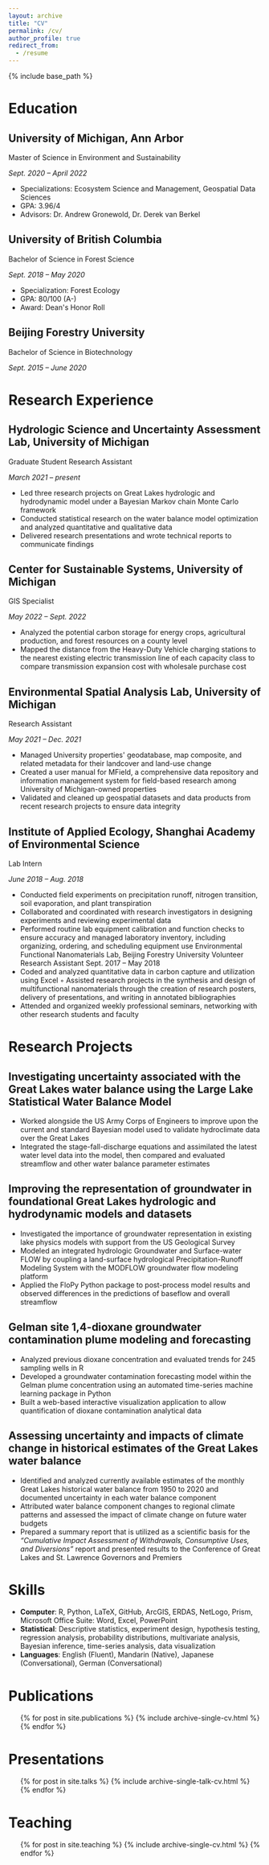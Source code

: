 ```yaml
---
layout: archive
title: "CV"
permalink: /cv/
author_profile: true
redirect_from:
  - /resume
---
```


{% include base_path %}

# Education

## University of Michigan, Ann Arbor
Master of Science in Environment and Sustainability

*Sept. 2020 – April 2022*

- Specializations: Ecosystem Science and Management, Geospatial Data Sciences
- GPA: 3.96/4 
- Advisors: Dr. Andrew Gronewold, Dr. Derek van Berkel

## University of British Columbia	
Bachelor of Science in Forest Science	

*Sept. 2018 – May 2020*

- Specialization: Forest Ecology
- GPA: 80/100 (A-)
- Award: Dean's Honor Roll

## Beijing Forestry University	
Bachelor of Science in Biotechnology 

*Sept. 2015 – June 2020*

# Research Experience 

## Hydrologic Science and Uncertainty Assessment Lab, University of Michigan
Graduate Student Research Assistant	                                               

*March 2021 – present*

- Led three research projects on Great Lakes hydrologic and hydrodynamic model under a Bayesian Markov chain Monte Carlo framework
- Conducted statistical research on the water balance model optimization and analyzed quantitative and qualitative data 
- Delivered research presentations and wrote technical reports to communicate findings

## Center for Sustainable Systems, University of Michigan
GIS Specialist		   

*May 2022 – Sept. 2022*

- Analyzed the potential carbon storage for energy crops, agricultural production, and forest resources on a county level
- Mapped the distance from the Heavy-Duty Vehicle charging stations to the nearest existing electric transmission line of each capacity class to compare transmission expansion cost with wholesale purchase cost


## Environmental Spatial Analysis Lab, University of Michigan

Research Assistant

*May 2021 – Dec. 2021*

- Managed University properties' geodatabase, map composite, and related metadata for their landcover and land-use change
- Created a user manual for MField, a comprehensive data repository and information management system for field-based research among University of Michigan-owned properties 
- Validated and cleaned up geospatial datasets and data products from recent research projects to ensure data integrity

## Institute of Applied Ecology, Shanghai Academy of Environmental Science
Lab Intern		

*June 2018 – Aug. 2018*

- Conducted field experiments on precipitation runoff, nitrogen transition, soil evaporation, and plant transpiration 
- Collaborated and coordinated with research investigators in designing experiments and reviewing experimental data 
- Performed routine lab equipment calibration and function checks to ensure accuracy and managed laboratory inventory, including organizing, ordering, and scheduling equipment use
Environmental Functional Nanomaterials Lab, Beijing Forestry University
Volunteer Research Assistant	Sept. 2017 – May 2018
- Coded and analyzed quantitative data in carbon capture and utilization using Excel
◦ Assisted research projects in the synthesis and design of multifunctional nanomaterials through the creation of research posters, delivery of presentations, and writing in annotated bibliographies
- Attended and organized weekly professional seminars, networking with other research students and faculty

# Research Projects 

## Investigating uncertainty associated with the Great Lakes water balance using the Large Lake Statistical Water Balance Model 
- Worked alongside the US Army Corps of Engineers to improve upon the current and standard Bayesian model used to validate hydroclimate data over the Great Lakes
- Integrated the stage-fall-discharge equations and assimilated the latest water level data into the model, then compared and evaluated streamflow and other water balance parameter estimates

## Improving the representation of groundwater in foundational Great Lakes hydrologic and hydrodynamic models and datasets
- Investigated the importance of groundwater representation in existing lake physics models with support from the US Geological Survey
- Modeled an integrated hydrologic Groundwater and Surface-water FLOW by coupling a land-surface hydrological Precipitation-Runoff Modeling System with the MODFLOW groundwater flow modeling platform
- Applied the FloPy Python package to post-process model results and observed differences in the predictions of baseflow and overall streamflow

## Gelman site 1,4-dioxane groundwater contamination plume modeling and forecasting 
- Analyzed previous dioxane concentration and evaluated trends for 245 sampling wells in R
- Developed a groundwater contamination forecasting model within the Gelman plume concentration using an automated time-series machine learning package in Python
- Built a web-based interactive visualization application to allow quantification of dioxane contamination analytical data

## Assessing uncertainty and impacts of climate change in historical estimates of the Great Lakes water balance
- Identified and analyzed currently available estimates of the monthly Great Lakes historical water balance from 1950 to 2020 and documented uncertainty in each water balance component
- Attributed water balance component changes to regional climate patterns and assessed the impact of climate change on future water budgets
- Prepared a summary report that is utilized as a scientific basis for the *“Cumulative Impact Assessment of Withdrawals, Consumptive Uses, and Diversions”* report and presented results to the Conference of Great Lakes and St. Lawrence Governors and Premiers
  
# Skills
* **Computer**: R, Python, LaTeX, GitHub, ArcGIS, ERDAS, NetLogo, Prism, Microsoft Office Suite: Word, Excel, PowerPoint
* **Statistical**: Descriptive statistics, experiment design, hypothesis testing, regression analysis, probability distributions, multivariate analysis, Bayesian inference, time-series analysis, data visualization
* **Languages**: English (Fluent), Mandarin (Native), Japanese (Conversational), German (Conversational)

# Publications
  <ul>{% for post in site.publications %}
    {% include archive-single-cv.html %}
  {% endfor %}</ul>
  
# Presentations
  <ul>{% for post in site.talks %}
    {% include archive-single-talk-cv.html %}
  {% endfor %}</ul>
  
# Teaching
  <ul>{% for post in site.teaching %}
    {% include archive-single-cv.html %}
  {% endfor %}</ul>
  
<!-- Service and leadership
======
* Currently signed in to 43 different slack teams -->
